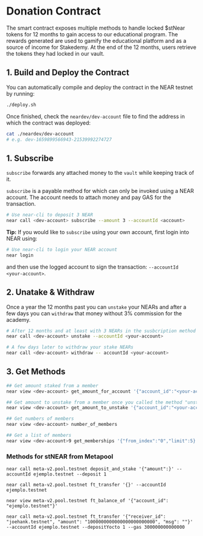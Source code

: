 # Donation Contract

The smart contract exposes multiple methods to handle locked $stNear tokens for 12 months to gain access to our educational program. The rewards generated are used to gamify the educational platform and as a source of income for Stakedemy. At the end of the 12 months, users retrieve the tokens they had locked in our vault.

## 1. Build and Deploy the Contract
You can automatically compile and deploy the contract in the NEAR testnet by running:

```bash
./deploy.sh
```

Once finished, check the `neardev/dev-account` file to find the address in which the contract was deployed:

```bash
cat ./neardev/dev-account
# e.g. dev-1659899566943-21539992274727
```

## 1. Subscribe

`subscribe` forwards any attached money to the `vault` while keeping track of it.

`subscribe` is a payable method for which can only be invoked using a NEAR account. The account needs to attach money and pay GAS for the transaction.

```bash
# Use near-cli to deposit 3 NEAR
near call <dev-account> subscribe --amount 3 --accountId <account>
```

**Tip:** If you would like to `subscribe` using your own account, first login into NEAR using:

```bash
# Use near-cli to login your NEAR account
near login
```

and then use the logged account to sign the transaction: `--accountId <your-account>`.

## 2. Unatake & Withdraw

Once a year the 12 months past you can `unstake` your NEARs and after a few days you can `withdraw` that money without 3% commission for the academy.

```bash
# After 12 months and at least with 3 NEARs in the susbcription method
near call <dev-account> unstake --accountId <your-account>

# A few days later to withdraw your stake NEARs
near call <dev-account> withdraw -- accountId <your-account>
```

## 3. Get Methods

```bash
## Get amount staked from a member
near view <dev-account> get_amount_for_account '{"account_id":"<your-account>"}'

## Get amount to unstake from a member once you called the method "unstake"
near view <dev-account> get_amount_to_unstake '{"account_id":"<your-account>"}'

## Get numbers of members
near view <dev-account> number_of_members 

## Get a list of members
near view <dev-account>9 get_memberships '{"from_index":"0","limit":5}'
```


### Methods for stNEAR from Metapool
````
near call meta-v2.pool.testnet deposit_and_stake '{"amount":}' --accountId ejemplo.testnet --deposit 1

near call meta-v2.pool.testnet ft_transfer '{}' --accountId ejemplo.testnet

near view meta-v2.pool.testnet ft_balance_of '{"account_id": "ejemplo.testnet"}'

near call meta-v2.pool.testnet ft_transfer '{"receiver_id": "joehank.testnet", "amount": "1000000000000000000000000", "msg": ""}' --accountId ejemplo.testnet --depositYocto 1 --gas 300000000000000
````